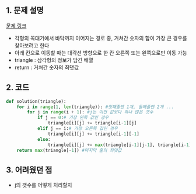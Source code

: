 ## 1. 문제 설명

[문제 링크](https://www.acmicpc.net/problem/43105)

- 각형의 꼭대기에서 바닥까지 이어지는 경로 중, 거쳐간 숫자의 합이 가장 큰 경우를 찾아보려고 한다
- 아래 칸으로 이동할 때는 대각선 방향으로 한 칸 오른쪽 또는 왼쪽으로만 이동 가능
- triangle : 삼각형의 정보가 담긴 배열
- return : 거쳐간 숫자의 최댓값

## 2. 코드

```python
def solution(triangle):
    for i in range(1, len(triangle)): #첫째줄엔 1개, 둘째줄엔 2개 ...
        for j in range(i + 1): #j는 이전 값보다 하나 많은 갯수
            if j == 0:# 가장 왼쪽 값인 경우
                triangle[i][j] += triangle[i-1][j]
            elif j == i:# 가장 오른쪽 값인 경우
                triangle[i][j] += triangle[i-1][-1]
            else:
                triangle[i][j] += max(triangle[i-1][j-1], triangle[i-1][j])
    return max(triangle[-1]) #마지막 줄의 최댓값

```

## 3. 어려웠던 점

- j의 갯수를 어떻게 처리할지
